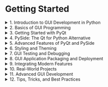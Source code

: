 # Getting Started

<details>
<summary>1. Introduction to GUI Development in Python</summary>

- [ ] What is GUI Development? 🖥️
- [ ] Overview of Popular Python GUI Frameworks 📚
  - PyQt 🛠️
  - PySide 🛠️
- [ ] Choosing the Right Framework for Your Project ✅
- [ ] Setting Up Your Development Environment ⚙️
  - Python Installation 🐍
  - Installing GUI Frameworks 📥
  - IDE Recommendations (PyCharm, VSCode, etc.) 🛠️

</details>

<details>
<summary>2. Basics of GUI Programming</summary>

- [ ] Event-Driven Programming Explained 🔄
- [ ] Introduction to Widgets and Windows 🪟
- [ ] Understanding Layouts and Geometry Management 📏
- [ ] First "Hello, World!" GUI Program 🌟

</details>

<details>
<summary>3. Getting Started with PyQt</summary>

- [ ] Installing PyQt 📥
- [ ] PyQt Designer: Building GUIs with Drag-and-Drop 🖌️
- [ ] Signals and Slots: Event Handling in PyQt 📡
- [ ] Exploring Core PyQt Widgets 🧩
  - QPushButton, QLabel, QLineEdit, etc.
- [ ] Understanding the MainWindow and Application Lifecycle 🕒

</details>

<details>
<summary>4. PySide: The Qt for Python Alternative</summary>

- [ ] Installing PySide 📥
- [ ] Differences Between PySide and PyQt 🔄
- [ ] Creating Your First PySide Application 🌟
- [ ] Exploring PySide Widgets and Layouts 🧩

</details>


<details>
<summary>5. Advanced Features of PyQt and PySide</summary>

- [ ] Creating Custom Widgets 🧩
- [ ] Working with Graphics and Animations 🎥
- [ ] Using QThread for Multithreading in GUI Applications 🧵
- [ ] Integrating Databases with PyQt (QSql) 🗄️
- [ ] File Dialogs and File Handling in PyQt 📁
- [ ] Deploying PyQt Applications as Executables 📦

</details>


<details>
<summary>6. Styling and Theming</summary>

- [ ] Customizing GUI Appearance 🎨
- [ ] Introduction to QSS (Qt Style Sheets) 🖌️
- [ ] Using Themes in PyQt Applications 🎭
- [ ] Styling Tkinter Applications with `ttk` 🎨

</details>

<details>
<summary>7. GUI Testing and Debugging</summary>

- [ ] Strategies for Debugging GUI Applications 🐞
- [ ] Writing Unit Tests for GUI Code ✅
- [ ] Automated GUI Testing with Tools like PyAutoGUI 🔄

</details>

<details>
<summary>8. GUI Application Packaging and Deployment</summary>

- [ ] Packaging Applications with PyInstaller 📦
- [ ] Creating Cross-Platform Executables 🌍
- [ ] Distributing Your GUI Application 📤
- [ ] Adding Update Mechanisms to Your App 🔄

</details>

<details>
<summary>9. Integrating Modern Features</summary>

- [ ] Using REST APIs in Your GUI Applications 🌐
- [ ] Real-Time Data Visualization with PyQtGraph 📊
- [ ] Adding Speech Recognition to Your App 🎤
- [ ] Integrating Machine Learning Models into GUI Apps 🤖

</details>

<details>
<summary>10. Real-World Projects</summary>

- [ ] Building a Simple To-Do List Application 📝
- [ ] Creating a File Explorer 📂
- [ ] Developing a Chat Application 💬
- [ ] Designing a Real-Time Data Dashboard 📊
- [ ] Building a Weather App with API Integration 🌦️

</details>

<details>
<summary>11. Advanced GUI Development</summary>

- [ ] Using MVC (Model-View-Controller) Design in GUI 🗂️
- [ ] Creating Plugins for Your Application 🛠️
- [ ] Asynchronous Programming in GUI Apps 🧵
- [ ] Performance Optimization in GUI Applications ⚡

</details>

<details>
<summary>12. Tips, Tricks, and Best Practices</summary>

- [ ] Avoiding Common Pitfalls in GUI Development 🚩
- [ ] Writing Maintainable GUI Code ✍️
- [ ] Designing User-Friendly Interfaces 🎨
- [ ] Enhancing Accessibility in GUI Applications ♿

</details>
